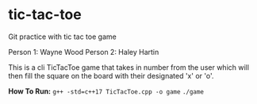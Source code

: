 # tic-tac-toe
Git practice with tic tac toe game

Person 1: Wayne Wood
Person 2: Haley Hartin

This is a cli TicTacToe game that takes in number from the user which will then
fill the square on the board with their designated 'x' or 'o'. 

**How To Run:**
`g++ -std=c++17 TicTacToe.cpp -o game`
`./game`
